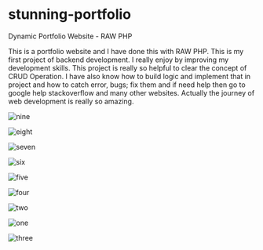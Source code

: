 # stunning-portfolio
Dynamic Portfolio Website - RAW PHP

This is a portfolio website and I have done this with RAW PHP. This is my first project of backend development. I really enjoy by improving my development skills. This project is really so helpful to clear the concept of CRUD Operation. I have also know how to build logic and implement that in project and how to catch error, bugs; fix them and if need help then go to google help stackoverflow and many other websites. Actually the journey of web development is really so amazing. 


![nine](https://user-images.githubusercontent.com/62251171/201746123-dec7be31-04eb-4b96-ba67-e28738e132db.png)

![eight](https://user-images.githubusercontent.com/62251171/201746132-15d46365-bd70-41ab-82a2-fed7adec0ca4.png)

![seven](https://user-images.githubusercontent.com/62251171/201746137-624f9687-1b7c-47b4-8206-9f0ffc3eded8.png)

![six](https://user-images.githubusercontent.com/62251171/201746142-f34cab79-d641-4a85-b103-ca58c8f27849.png)

![five](https://user-images.githubusercontent.com/62251171/201746148-de2cb3aa-71ba-4da7-a2b9-78ad30ff6fb8.png)

![four](https://user-images.githubusercontent.com/62251171/201746151-9942ad64-ccd0-4df3-86f6-440616987c71.png)

![two](https://user-images.githubusercontent.com/62251171/201746155-3d3d9d24-dfba-4b01-baac-f90719026ac5.png)

![one](https://user-images.githubusercontent.com/62251171/201746158-0bb21422-05c1-4fa8-95d1-8605d279ef95.png)

![three](https://user-images.githubusercontent.com/62251171/201746163-b1870894-4da6-460c-990b-df6b50a5975a.png)


